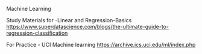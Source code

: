 Machine Learning 

Study Materials for -Linear and Regression-Basics
https://www.superdatascience.com/blogs/the-ultimate-guide-to-regression-classification

For Practice - UCI Machine learning
https://archive.ics.uci.edu/ml/index.php
